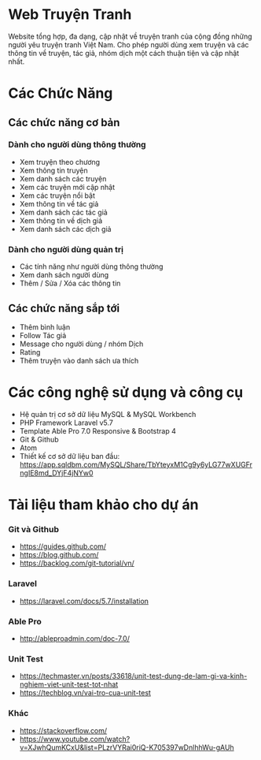 # Web Truyện Tranh

Website tổng hợp, đa dạng, cập nhật về truyện tranh của cộng đồng những người yêu truyện tranh Việt Nam.
Cho phép người dùng xem truyện và các thông tin về truyện, tác giả, nhóm dịch một cách thuận tiện và cập nhật nhất.

# Các Chức Năng

## Các chức năng cơ bản

### Dành cho người dùng thông thường

- Xem truyện theo chương
- Xem thông tin truyện
- Xem danh sách các truyện
- Xem các truyện mới cập nhật
- Xem các truyện nổi bật
- Xem thông tin về tác giả
- Xem danh sách các tác giả
- Xem thông tin về dịch giả
- Xem danh sách các dịch giả

### Dành cho người dùng quản trị

- Các tính năng như người dùng thông thường
- Xem danh sách người dùng
- Thêm / Sửa / Xóa các thông tin

## Các chức năng sắp tới

- Thêm bình luận
- Follow Tác giả
- Message cho người dùng / nhóm Dịch
- Rating
- Thêm truyện vào danh sách ưa thích

# Các công nghệ sử dụng và công cụ

- Hệ quản trị cơ sở dữ liệu MySQL & MySQL Workbench
- PHP Framework Laravel v5.7
- Template Able Pro 7.0 Responsive & Bootstrap 4
- Git & Github
- Atom
- Thiết kế cơ sở dữ liệu ban đầu:
    https://app.sqldbm.com/MySQL/Share/TbYteyxM1Cg9y6yLG77wXUGFrngIE8md_DYjF4jNYw0

# Tài liệu tham khảo cho dự án

### Git và Github
- https://guides.github.com/
- https://blog.github.com/
- https://backlog.com/git-tutorial/vn/

### Laravel
- https://laravel.com/docs/5.7/installation

### Able Pro
- http://ableproadmin.com/doc-7.0/

### Unit Test
- https://techmaster.vn/posts/33618/unit-test-dung-de-lam-gi-va-kinh-nghiem-viet-unit-test-tot-nhat
- https://techblog.vn/vai-tro-cua-unit-test

### Khác
- https://stackoverflow.com/
- https://www.youtube.com/watch?v=XJwhQumKCxU&list=PLzrVYRai0riQ-K705397wDnlhhWu-gAUh
